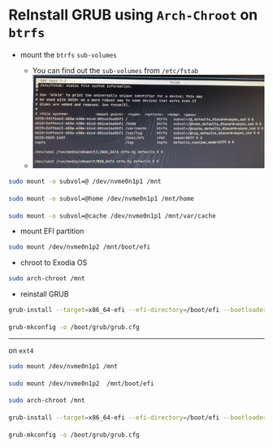 # ReInstall GRUB using `Arch-Chroot` on `btrfs`

- mount the `btrfs` `sub-volumes`

  - You can find out the `sub-volumes` from `/etc/fstab`
  - ![](./sub-volumes.jpg)

```bash
sudo mount -o subvol=@ /dev/nvme0n1p1 /mnt

sudo mount -o subvol=@home /dev/nvme0n1p1 /mnt/home

sudo mount -o subvol=@cache /dev/nvme0n1p1 /mnt/var/cache
```

- mount EFI partition

```bash
sudo mount /dev/nvme0n1p2 /mnt/boot/efi
```
- chroot to Exodia OS

```bash
sudo arch-chroot /mnt
```

- reinstall GRUB

```bash
grub-install --target=x86_64-efi --efi-directory=/boot/efi --bootloader-id=ExodiaOS

grub-mkconfig -o /boot/grub/grub.cfg
```

---

on `ext4`

```bash
sudo mount /dev/nvme0n1p1 /mnt

sudo mount /dev/nvme0n1p2  /mnt/boot/efi

sudo arch-chroot /mnt

grub-install --target=x86_64-efi --efi-directory=/boot/efi --bootloader-id=ExodiaOS

grub-mkconfig -o /boot/grub/grub.cfg
```
